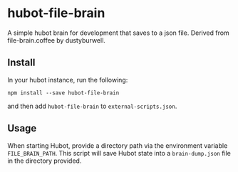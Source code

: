 # hubot-file-brain
A simple hubot brain for development that saves to a json file. Derived from file-brain.coffee by dustyburwell.

## Install
In your hubot instance, run the following:
```
npm install --save hubot-file-brain
```
and then add `hubot-file-brain` to `external-scripts.json`.

## Usage
When starting Hubot, provide a directory path via the environment variable `FILE_BRAIN_PATH`. This script will save Hubot state into a `brain-dump.json` file in the directory provided.
